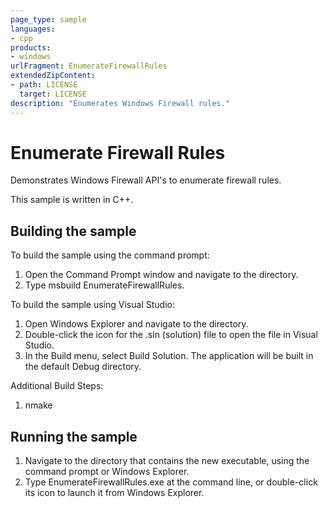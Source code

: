 ```yaml
---
page_type: sample
languages:
- cpp
products:
- windows
urlFragment: EnumerateFirewallRules
extendedZipContent:
- path: LICENSE
  target: LICENSE
description: "Enumerates Windows Firewall rules."
---
```

# Enumerate Firewall Rules

Demonstrates Windows Firewall API's to enumerate firewall rules.

This sample is written in C++.

## Building the sample

To build the sample using the command prompt:

1. Open the Command Prompt window and navigate to the directory.
2. Type msbuild EnumerateFirewallRules.

To build the sample using Visual Studio:

1. Open Windows Explorer and navigate to the  directory.
2. Double-click the icon for the .sln (solution) file to open the file in Visual Studio.
3. In the Build menu, select Build Solution. The application will be built in the default Debug directory.

Additional Build Steps:

1. nmake

## Running the sample

1. Navigate to the directory that contains the new executable, using the command prompt or Windows Explorer.
2. Type EnumerateFirewallRules.exe at the command line, or double-click its icon to launch it from Windows Explorer.
